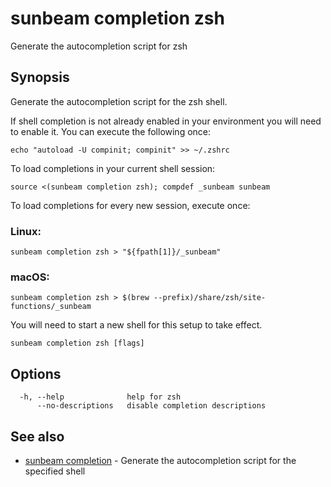# sunbeam completion zsh

Generate the autocompletion script for zsh

## Synopsis

Generate the autocompletion script for the zsh shell.

If shell completion is not already enabled in your environment you will need
to enable it.  You can execute the following once:

	echo "autoload -U compinit; compinit" >> ~/.zshrc

To load completions in your current shell session:

	source <(sunbeam completion zsh); compdef _sunbeam sunbeam

To load completions for every new session, execute once:

### Linux:

	sunbeam completion zsh > "${fpath[1]}/_sunbeam"

### macOS:

	sunbeam completion zsh > $(brew --prefix)/share/zsh/site-functions/_sunbeam

You will need to start a new shell for this setup to take effect.


```
sunbeam completion zsh [flags]
```

## Options

```
  -h, --help              help for zsh
      --no-descriptions   disable completion descriptions
```

## See also

* [sunbeam completion](./sunbeam_completion.md)	 - Generate the autocompletion script for the specified shell

